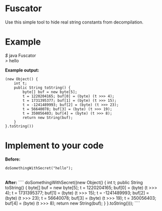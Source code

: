 # Fuscator
Use this simple tool to hide real string constants from decompilation.

# Example
<i>$</i> java Fuscator<br>
<i>></i> hello

<b>Example output:</b>
```
(new Object() {
    int t;
    public String toString() {
        byte[] buf = new byte[5];
        t = 1220204165; buf[0] = (byte) (t >>> 4);
        t = 1731395377; buf[1] = (byte) (t >>> 15);
        t = -1241489993; buf[2] = (byte) (t >>> 23);
        t = 56640078; buf[3] = (byte) (t >>> 19);
        t = 350056403; buf[4] = (byte) (t >>> 8);
        return new String(buf);
    }
}.toString())
```

# Implement to your code
<b>Before:</b>
````
doSomethingWithSecret("hello");
````
<br>
<b>After:</b>
````
doSomethingWithSecret((new Object() {
    int t;
    public String toString() {
        byte[] buf = new byte[5];
        t = 1220204165; buf[0] = (byte) (t >>> 4);
        t = 1731395377; buf[1] = (byte) (t >>> 15);
        t = -1241489993; buf[2] = (byte) (t >>> 23);
        t = 56640078; buf[3] = (byte) (t >>> 19);
        t = 350056403; buf[4] = (byte) (t >>> 8);
        return new String(buf);
    }
}.toString()));
````

